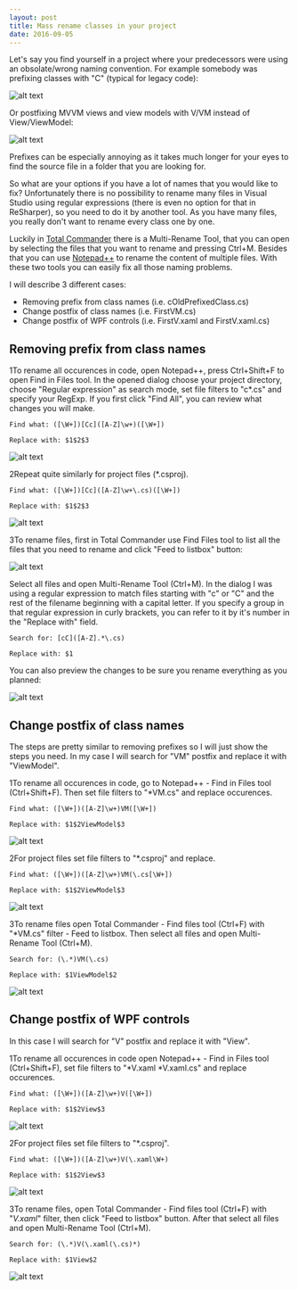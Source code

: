 ```yaml
---
layout: post
title: Mass rename classes in your project
date: 2016-09-05
---
```


Let's say you find yourself in a project where your predecessors were using an obsolate/wrong naming convention.
For example somebody was prefixing classes with "C" (typical for legacy code):

![alt text](https://github.com/BalintPogatsa/BalintPogatsa.github.io/raw/master/img/mass_rename_prefixed_class.png "Classes with undesirable prefix")

Or postfixing MVVM views and view models with V/VM instead of View/ViewModel:

![alt text](https://github.com/BalintPogatsa/BalintPogatsa.github.io/raw/master/img/mass_rename_postfixed_class.png "Classes with undesirable postfix")

Prefixes can be especially annoying as it takes much longer for your eyes to find the source file in a folder that you are looking for.

So what are your options if you have a lot of names that you would like to fix? 
Unfortunately there is no possibility to rename many files in Visual Studio using regular expressions (there is even no option for that in ReSharper), so you need to do it by another tool.
As you have many files, you really don't want to rename every class one by one.

Luckily in [Total Commander](https://www.ghisler.com/) there is a Multi-Rename Tool, that you can open by selecting the files that you want to rename and pressing Ctrl+M.
Besides that you can use [Notepad++](https://notepad-plus-plus.org/) to rename the content of multiple files.
With these two tools you can easily fix all those naming problems.

I will describe 3 different cases:

  * Removing prefix from class names (i.e. cOldPrefixedClass.cs)
  * Change postfix of class names (i.e. FirstVM.cs)
  * Change postfix of WPF controls (i.e. FirstV.xaml and FirstV.xaml.cs)

## Removing prefix from class names
<span class="step">1</span>To rename all occurences in code, open Notepad++, press Ctrl+Shift+F to open Find in Files tool.
In the opened dialog choose your project directory, choose "Regular expression" as search mode, set file filters to "c*.cs" and specify your RegExp.
If you first click "Find All", you can review what changes you will make.


    Find what: ([\W+])[Cc]([A-Z]\w+)([\W+])
    
    Replace with: $1$2$3


![alt text](https://github.com/BalintPogatsa/BalintPogatsa.github.io/raw/master/img/step0_mass_rename_prefixed_class.png "Replace class names in source code")
   
<span class="step">2</span>Repeat quite similarly for project files (*.csproj).

    Find what: ([\W+])[Cc]([A-Z]\w+\.cs)([\W+])
    
    Replace with: $1$2$3

![alt text](https://github.com/BalintPogatsa/BalintPogatsa.github.io/raw/master/img/step1_mass_rename_prefixed_class.png "Replace file references in project files")
   
<span class="step">3</span>To rename files, first in Total Commander use Find Files tool to list all the files that you need to rename and click "Feed to listbox" button:

![alt text](https://github.com/BalintPogatsa/BalintPogatsa.github.io/raw/master/img/step2_mass_rename_prefixed_class.png "Find files to rename")
   
Select all files and open Multi-Rename Tool (Ctrl+M).
In the dialog I was using a regular expression to match files starting with "c" or "C" and the rest of the filename beginning with a capital letter.
If you specify a group in that regular expression in curly brackets, you can refer to it by it's number in the "Replace with" field.

    Search for: [cC]([A-Z].*\.cs)
    
    Replace with: $1
    
You can also preview the changes to be sure you rename everything as you planned:

![alt text](https://github.com/BalintPogatsa/BalintPogatsa.github.io/raw/master/img/step3_mass_rename_prefixed_class.png "Rename files")
   
## Change postfix of class names
The steps are pretty similar to removing prefixes so I will just show the steps you need.
In my case I will search for "VM" postfix and replace it with "ViewModel".

<span class="step">1</span>To rename all occurences in code, go to Notepad++ - Find in Files tool (Ctrl+Shift+F).
Then set file filters to "*VM.cs" and replace occurences.
   
    Find what: ([\W+])([A-Z]\w+)VM([\W+])
    
    Replace with: $1$2ViewModel$3

![alt text](https://github.com/BalintPogatsa/BalintPogatsa.github.io/raw/master/img/step0_mass_rename_postfixed_class.png "Replace class names in source code")
   
<span class="step">2</span>For project files set file filters to "*.csproj" and replace.

    Find what: ([\W+])([A-Z]\w+)VM(\.cs[\W+])
    
    Replace with: $1$2ViewModel$3

![alt text](https://github.com/BalintPogatsa/BalintPogatsa.github.io/raw/master/img/step1_mass_rename_postfixed_class.png "Replace file references in project files")
   
<span class="step">3</span>To rename files open Total Commander - Find files tool (Ctrl+F) with "*VM.cs" filter - Feed to listbox.
Then select all files and open Multi-Rename Tool (Ctrl+M).
   
    Search for: (\.*)VM(\.cs)
    
    Replace with: $1ViewModel$2
    
![alt text](https://github.com/BalintPogatsa/BalintPogatsa.github.io/raw/master/img/step3_mass_rename_postfixed_class.png "Rename files")
   
## Change postfix of WPF controls
In this case I will search for "V" postfix and replace it with "View".

<span class="step">1</span>To rename all occurences in code open Notepad++ - Find in Files tool (Ctrl+Shift+F), set file filters to "*V.xaml *V.xaml.cs" and replace occurences.
   
    Find what: ([\W+])([A-Z]\w+)V([\W+])
    
    Replace with: $1$2View$3

![alt text](https://github.com/BalintPogatsa/BalintPogatsa.github.io/raw/master/img/step0_mass_rename_postfixed_wpf_control.png "Replace class names in source code")
   
<span class="step">2</span>For project files set file filters to "*.csproj".

    Find what: ([\W+])([A-Z]\w+)V(\.xaml\W+)
    
    Replace with: $1$2View$3

![alt text](https://github.com/BalintPogatsa/BalintPogatsa.github.io/raw/master/img/step1_mass_rename_postfixed_class.png "Replace file references in project files")
   
<span class="step">3</span>To rename files, open Total Commander - Find files tool (Ctrl+F) with "*V.xaml*" filter, then click "Feed to listbox" button. After that select all files and open Multi-Rename Tool (Ctrl+M).
   
    Search for: (\.*)V(\.xaml(\.cs)*)
    
    Replace with: $1View$2
    
![alt text](https://github.com/BalintPogatsa/BalintPogatsa.github.io/raw/master/img/step3_mass_rename_postfixed_wpf_control.png "Rename files")

